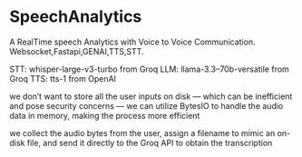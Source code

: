 # SpeechAnalytics
A RealTime speech Analytics with Voice to Voice Communication. Websocket,Fastapi,GENAI,TTS,STT.

STT: whisper-large-v3-turbo from Groq
LLM: llama-3.3–70b-versatile from Groq
TTS: tts-1 from OpenAI


 we don’t want to store all the user inputs on disk — which can be inefficient and pose security concerns — we can utilize BytesIO to handle the audio data in memory, making the process more efficient

 we collect the audio bytes from the user, assign a filename to mimic an on-disk file, and send it directly to the Groq API to obtain the transcription